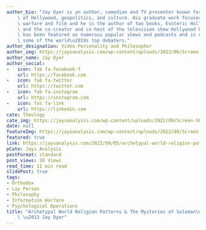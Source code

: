 ```yaml
---
author_bio: "Jay Dyer is an author, comedian and TV presenter known for his deep analysis\
    \ of Hollywood, geopolitics, and culture. His graduate work focused on psychological\
    \ warfare and film and he is the author of two books, Esoteric Hollywood 1 & 2\
    \ and the co-creator and co-host of the television show Hollywood Decoded. He\
    \ has been featured on numerous popular shows and podcasts and in debates with\
    \ some of the world\u2019s top debaters."
author_designation: Video Personality and Philosopher
author_img: https://jaysanalysis.com/wp-content/uploads/2022/06/Screen-Shot-2022-05-27-at-12.29.11-PM-600x562.png
author_name: Jay Dyer
author_social:
-   icon: fab fa-facebook-f
    url: https://facebook.com
-   icon: fab fa-twitter
    url: https://twitter.com
-   icon: fab fa-instagram
    url: https://instagram.com
-   icon: fas fa-link
    url: https://linkedin.com
cate: Theology
cate_img: https://jaysanalysis.com/wp-content/uploads/2022/09/Screen-Shot-2022-09-05-at-12.30.53-PM-300x136.png
date: null
featureImg: https://jaysanalysis.com/wp-content/uploads/2022/09/Screen-Shot-2022-09-05-at-12.30.53-PM-300x136.png
featured: true
link: https://jaysanalysis.com/2022/09/05/archetypal-world-religion-patterns-the-mysteries-of-solomons-temple-jay-dyer/
pCate: Jays Analysis
postFormat: standard
post_views: 20 Views
read_time: 11 min read
slidePost: true
tags:
- Orthodox
- Lay Person
- Philosophy
- Information Warfare
- Psychological Operations
title: "Archetypal World Religion Patterns & The Mysteries of Solomon\u2019s Temple\
    \ \u2013 Jay Dyer"
---
```

